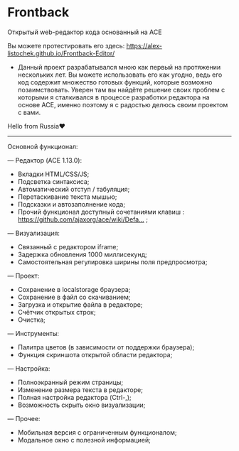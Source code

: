 # Frontback
Открытый web-редактор кода основанный на ACE

Вы можете протестировать его здесь: https://alex-listochek.github.io/Frontback-Editor/

- Данный проект разрабатывался мною как первый на протяжении нескольких лет.
  Вы можете использовать его как угодно, ведь его код содержит множество готовых функций, которые возможно позаимствовать.
  Уверен там вы найдёте решение своих проблем с которыми я сталкивался в процессе разработки редактора на основе ACE, именно поэтому я с радостью делюсь своим проектом с вами.

 Hello from Russia❤
 
 ***
 Основной функционал:
 
 — Редактор (ACE 1.13.0):
- Вкладки HTML/CSS/JS;
- Подсветка синтаксиса;
- Автоматический отступ / табуляция;
- Перетаскивание текста мышью;
- Подсказки и автозаполнение кода;
- Прочий функционал доступный сочетаниями клавиш : https://github.com/ajaxorg/ace/wiki/Defa… ;

— Визуализация:
- Связанный с редактором iframe;
- Задержка обновления 1000 миллисекунд;
- Самостоятельная регулировка ширины поля предпросмотра;

— Проект:
- Сохранение в localstorage браузера;
- Сохранение в файл со скачиванием;
- Загрузка и открытие файла в редакторе;
- Счётчик открытых строк;
- Очистка;

— Инструменты:
- Палитра цветов (в зависимости от поддержки браузера);
- Функция скриншота открытой области редактора;

— Настройка:
- Полноэкранный режим страницы;
- Изменение размера текста в редакторе;
- Полная настройка редактора (Ctrl-,);
- Возможность скрыть окно визуализации;

— Прочее:
- Мобильная версия с ограниченным функционалом;
- Модальное окно с полезной информацией;
